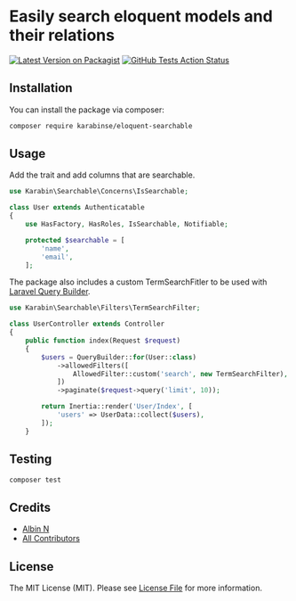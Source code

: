 # Easily search eloquent models and their relations

[![Latest Version on Packagist](https://img.shields.io/packagist/v/karabinse/eloquent-searchable.svg)](https://packagist.org/packages/karabinse/eloquent-searchable)
[![GitHub Tests Action Status](https://img.shields.io/github/actions/workflow/status/karabinse/eloquent-searchable/run-tests.yml?branch=main&label=tests)](https://github.com/karabinse/eloquent-searchable/actions?query=workflow%3Arun-tests+branch%3Amain)

## Installation

You can install the package via composer:

```bash
composer require karabinse/eloquent-searchable
```


## Usage

Add the trait and add columns that are searchable.

```php
use Karabin\Searchable\Concerns\IsSearchable;

class User extends Authenticatable
{
    use HasFactory, HasRoles, IsSearchable, Notifiable;

    protected $searchable = [
        'name',
        'email',
    ];

```

The package also includes a custom TermSearchFitler to be used with [Laravel Query Builder](https://github.com/spatie/laravel-query-builder).
```php
use Karabin\Searchable\Filters\TermSearchFilter;

class UserController extends Controller
{
    public function index(Request $request)
    {
        $users = QueryBuilder::for(User::class)
            ->allowedFilters([
                AllowedFilter::custom('search', new TermSearchFilter),
            ])
            ->paginate($request->query('limit', 10));

        return Inertia::render('User/Index', [
            'users' => UserData::collect($users),
        ]);
    }
```

## Testing

```bash
composer test
```

## Credits

- [Albin N](https://github.com/KarabinSE)
- [All Contributors](../../contributors)

## License

The MIT License (MIT). Please see [License File](LICENSE.md) for more information.
